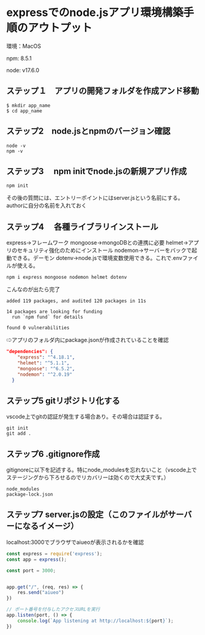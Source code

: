 # expressでのnode.jsアプリ環境構築手順のアウトプット

環境：MacOS

npm: 8.5.1

node: v17.6.0

## ステップ１　アプリの開発フォルダを作成アンド移動
```
$ mkdir app_name
$ cd app_name
```

## ステップ2　node.jsとnpmのバージョン確認
```
node -v
npm -v
```

## ステップ3　 npm initでnode.jsの新規アプリ作成
```
npm init
```
その後の質問には、エントリーポイントにはserver.jsという名前にする。authorに自分の名前を入れておく

## ステップ4　 各種ライブラリインストール
express→フレームワーク
mongoose→mongoDBとの連携に必要
helmet→アプリのセキュリティ強化のためにインストール
nodemon→サーバーをバックで起動できる。デーモン
dotenv→node.jsで環境変数使用できる。これで.envファイルが使える。
```
npm i express mongoose nodemon helmet dotenv
```



こんなのが出たら完了
```
added 119 packages, and audited 120 packages in 11s

14 packages are looking for funding
  run `npm fund` for details

found 0 vulnerabilities
```
⇨アプリのフォルダ内にpackage.jsonが作成されていることを確認


```package.json
"dependencies": {
    "express": "^4.18.1",
    "helmet": "^5.1.1",
    "mongoose": "^6.5.2",
    "nodemon": "^2.0.19"
  }
```

## ステップ5 gitリポジトリ化する
vscode上でgitの認証が発生する場合あり。その場合は認証する。
```
git init
git add .
```

## ステップ6 .gitignore作成
gitignoreに以下を記述する。特にnode_modulesを忘れないこと（vscode上でステージングから下ろせるのでリカバリーは効くので大丈夫です。）
```
node_modules
package-lock.json
```

## ステップ7 server.jsの設定（このファイルがサーバーになるイメージ）
localhost:3000でブラウザでaiueoが表示されるかを確認
```server.js
const express = require('express');
const app = express();

const port = 3000;


app.get("/", (req, res) => {
    res.send("aiueo")
})

// ポート番号を付与したアクセスURLを実行
app.listen(port, () => {
    console.log(`App listening at http://localhost:${port}`);
})

```
